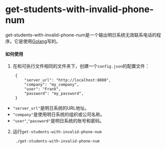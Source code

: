 # get-students-with-invalid-phone-num

get-students-with-invalid-phone-num是一个输出明日系统无效联系电话的程序。它是使用[Golang](https://golang.org)写的。

#### 如何使用

1. 在和可执行文件相同的文件夹下，创建一个`config.json`的配置文件：

        {
            "server_url": "http://localhost:8080",
            "company": "my_company",
            "user": "Frank",
            "password": "my_password",
        }

* `"server_url"`是明日系统的URL地址。
* `"company"`是使用明日系统的组织或公司名称。
* `"user"`,`"password"`是明日系统的账号和密码。

2. 运行`get-students-with-invalid-phone-num`

        ./get-students-with-invalid-phone-num
